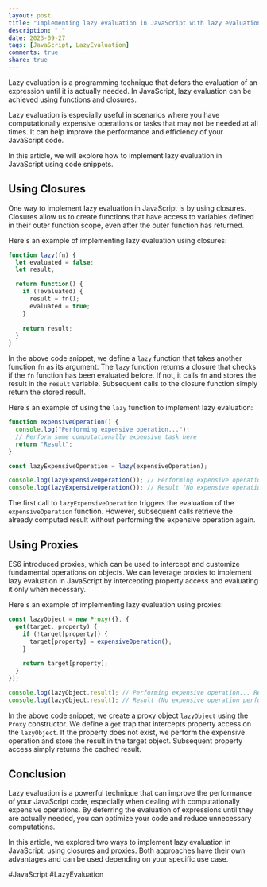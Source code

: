 ```yaml
---
layout: post
title: "Implementing lazy evaluation in JavaScript with lazy evaluation code snippets"
description: " "
date: 2023-09-27
tags: [JavaScript, LazyEvaluation]
comments: true
share: true
---
```


Lazy evaluation is a programming technique that defers the evaluation of an expression until it is actually needed. In JavaScript, lazy evaluation can be achieved using functions and closures.

Lazy evaluation is especially useful in scenarios where you have computationally expensive operations or tasks that may not be needed at all times. It can help improve the performance and efficiency of your JavaScript code.

In this article, we will explore how to implement lazy evaluation in JavaScript using code snippets.

## Using Closures

One way to implement lazy evaluation in JavaScript is by using closures. Closures allow us to create functions that have access to variables defined in their outer function scope, even after the outer function has returned.

Here's an example of implementing lazy evaluation using closures:

```javascript
function lazy(fn) {
  let evaluated = false;
  let result;

  return function() {
    if (!evaluated) {
      result = fn();
      evaluated = true;
    }
    
    return result;
  }
}
```

In the above code snippet, we define a `lazy` function that takes another function `fn` as its argument. The `lazy` function returns a closure that checks if the `fn` function has been evaluated before. If not, it calls `fn` and stores the result in the `result` variable. Subsequent calls to the closure function simply return the stored result.

Here's an example of using the `lazy` function to implement lazy evaluation:

```javascript
function expensiveOperation() {
  console.log("Performing expensive operation...");
  // Perform some computationally expensive task here
  return "Result";
}

const lazyExpensiveOperation = lazy(expensiveOperation);

console.log(lazyExpensiveOperation()); // Performing expensive operation... Result
console.log(lazyExpensiveOperation()); // Result (No expensive operation performed)
```

The first call to `lazyExpensiveOperation` triggers the evaluation of the `expensiveOperation` function. However, subsequent calls retrieve the already computed result without performing the expensive operation again.

## Using Proxies

ES6 introduced proxies, which can be used to intercept and customize fundamental operations on objects. We can leverage proxies to implement lazy evaluation in JavaScript by intercepting property access and evaluating it only when necessary.

Here's an example of implementing lazy evaluation using proxies:

```javascript
const lazyObject = new Proxy({}, {
  get(target, property) {
    if (!target[property]) {
      target[property] = expensiveOperation();
    }
    
    return target[property];
  }
});

console.log(lazyObject.result); // Performing expensive operation... Result
console.log(lazyObject.result); // Result (No expensive operation performed)
```

In the above code snippet, we create a proxy object `lazyObject` using the `Proxy` constructor. We define a `get` trap that intercepts property access on the `lazyObject`. If the property does not exist, we perform the expensive operation and store the result in the target object. Subsequent property access simply returns the cached result.

## Conclusion

Lazy evaluation is a powerful technique that can improve the performance of your JavaScript code, especially when dealing with computationally expensive operations. By deferring the evaluation of expressions until they are actually needed, you can optimize your code and reduce unnecessary computations.

In this article, we explored two ways to implement lazy evaluation in JavaScript: using closures and proxies. Both approaches have their own advantages and can be used depending on your specific use case.

#JavaScript #LazyEvaluation